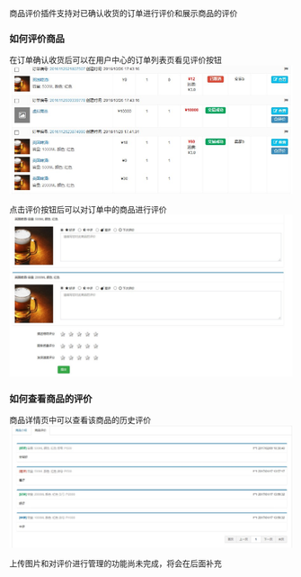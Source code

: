 商品评价插件支持对已确认收货的订单进行评价和展示商品的评价

### 如何评价商品

在订单确认收货后可以在用户中心的订单列表页看见评价按钮
![订单列表页](../img/product_rating_order_list.jpg)

点击评价按钮后可以对订单中的商品进行评价
![评价页](../img/product_rating_rate.jpg)

### 如何查看商品的评价

商品详情页中可以查看该商品的历史评价
![商品详情页的评价列表](../img/product_rating_rate_list.jpg)

上传图片和对评价进行管理的功能尚未完成，将会在后面补充
